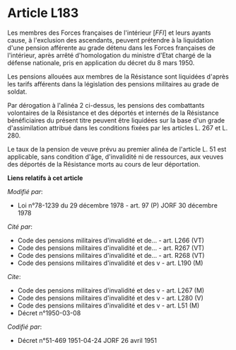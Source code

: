 # Article L183

Les membres des Forces françaises de l'intérieur [*FFI*] et leurs ayants cause, à l'exclusion des ascendants, peuvent
prétendre à la liquidation d'une pension afférente au grade détenu dans les Forces françaises de l'intérieur, après arrêté
d'homologation du ministre d'Etat chargé de la défense nationale, pris en application du décret du 8 mars 1950.

Les pensions allouées aux membres de la Résistance sont liquidées d'après les tarifs afférents dans la législation des
pensions militaires au grade de soldat.

Par dérogation à l'alinéa 2 ci-dessus, les pensions des combattants volontaires de la Résistance et des déportés et internés
de la Résistance bénéficiaires du présent titre peuvent être liquidées sur la base d'un grade d'assimilation attribué dans
les conditions fixées par les articles L. 267 et L. 280.

Le taux de la pension de veuve prévu au premier alinéa de l'article L. 51 est applicable, sans condition d'âge, d'invalidité
ni de ressources, aux veuves des déportés de la Résistance morts au cours de leur déportation.

**Liens relatifs à cet article**

_Modifié par_:

  - Loi n°78-1239 du 29 décembre 1978 - art. 97 (P) JORF 30 décembre 1978

_Cité par_:

  - Code des pensions militaires d'invalidité et de... - art. L266 (VT)
  - Code des pensions militaires d'invalidité et de... - art. R267 (VT)
  - Code des pensions militaires d'invalidité et de... - art. R268 (VT)
  - Code des pensions militaires d'invalidité et des v - art. L190 (M)

_Cite_:

  - Code des pensions militaires d'invalidité et des v - art. L267 (M)
  - Code des pensions militaires d'invalidité et des v - art. L280 (V)
  - Code des pensions militaires d'invalidité et des v - art. L51 (M)
  - Décret n°1950-03-08

_Codifié par_:

  - Décret n°51-469 1951-04-24 JORF 26 avril 1951
